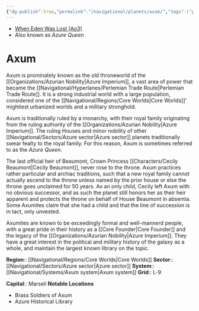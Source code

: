```yaml
---
{"dg-publish":true,"permalink":"/navigational/planets/axum/","tags":["planet","core","azure","perlemian","map"],"noteIcon":"saber1"}
---
```


- [When Eden Was Lost (Ao3)](https://archiveofourown.org/works/19334440)
- Also known as *Azure Queen*
# Axum

Axum is prominately known as the old throneworld of the [[Organizations/Azurian Nobility\|Azure Imperium]], a vast area of power that became the [[Navigational/Hyperlanes/Perlemian Trade Route\|Perlemian Trade Route]]. It is a strong industrial world with a large population, considered one of the [[Navigational/Regions/Core Worlds\|Core Worlds]]' mightiest urbanized worlds and a military stronghold. 

Axum is traditionally ruled by a monarchy, with their royal family originating from the ruling authority of the [[Organizations/Azurian Nobility\|Azure Imperium]]. The ruling Houses and minor nobility of other [[Navigational/Sectors/Azure sector\|Azure sector]] planets traditionally swear fealty to the royal family. For this reason, Axum is sometimes referred to as the *Azure Queen*. 

The last official heir of Beaumont, Crown Princess [[Characters/Cecily Beaumont\|Cecily Beaumont]], never rose to the throne. Axum practices rather particular and archiac traditions, such that a new royal family cannot actually ascend to the throne unless named by the prior house or else the throne goes unclaimed for 50 years. As an only child, Cecily left Axum with no obvious successor, and as such the planet still honors her as their heir apparent and protects the throne on behalf of House Beaumont in absentia. Some Axumites claim that she had a child and that the line of succession is in tact, only unvested. 

Axumites are known to be exceedingly formal and well-mannerd people, with a great pride in their history as a [[Core Founder\|Core Founder]] and the legacy of the [[Organizations/Azurian Nobility\|Azure Imperium]]. They have a great interest in the political and military history of the galaxy as a whole, and maintain the largest known library on the topic. 

**Region**::  [[Navigational/Regions/Core Worlds\|Core Worlds]]
**Sector**::  [[Navigational/Sectors/Azure sector\|Azure sector]]
**System**::  [[Navigational/Systems/Axum system\|Axum system]]
**Grid**::  L-9

**Capital**::  Marseli
**Notable Locations**
- Brass Soldiers of Axum
- Azure Historical Library